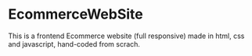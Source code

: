 # EcommerceWebSite
This is a frontend Ecommerce website (full responsive) made in html, css and javascript, hand-coded from scrach.
